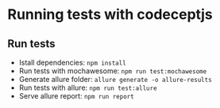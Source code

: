 
# Running tests with codeceptjs

## Run tests
- Istall dependencies: `npm install`
- Run tests with mochawesome: `npm run test:mochawesome`
- Generate allure folder: `allure generate -o allure-results`
- Run tests with allure: `npm run test:allure`
- Serve allure report: `npm run report`